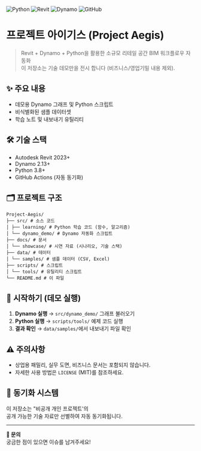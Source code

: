 ![Python](https://img.shields.io/badge/Python-3776AB?style=for-the-badge&logo=python&logoColor=white)
![Revit](https://img.shields.io/badge/Revit-FF6F00?style=for-the-badge&logo=autodesk&logoColor=white)
![Dynamo](https://img.shields.io/badge/Dynamo-FF6F00?style=for-the-badge&logo=autodesk&logoColor=white)
![GitHub](https://img.shields.io/badge/GitHub-181717?style=for-the-badge&logo=github&logoColor=white)

# 프로젝트 아이기스 (Project Aegis)

> Revit + Dynamo + Python을 활용한 소규모 리테일 공간 BIM 워크플로우 자동화  
> 이 저장소는 기술 데모만을 전시 합니다 (비즈니스/영업기밀 내용 제외).

## ✨ 주요 내용
- 데모용 Dynamo 그래프 및 Python 스크립트
- 비식별화된 샘플 데이터셋
- 학습 노트 및 내보내기 유틸리티

## 🛠 기술 스택
- Autodesk Revit 2023+
- Dynamo 2.13+
- Python 3.8+
- GitHub Actions (자동 동기화)

## 🗂 프로젝트 구조
```
Project-Aegis/
├── src/ # 소스 코드
│ ├── learning/ # Python 학습 코드 (함수, 알고리즘)
│ └── dynamo_demo/ # Dynamo 자동화 스크립트
├── docs/ # 문서
│ └── showcase/ # 시연 자료 (시나리오, 기술 스택)
├── data/ # 데이터
│ └── samples/ # 샘플 데이터 (CSV, Excel)
├── scripts/ # 스크립트
│ └── tools/ # 유틸리티 스크립트
└── README.md # 이 파일
```

## 🚀 시작하기 (데모 실행)
1) **Dynamo 실행** → `src/dynamo_demo/` 그래프 불러오기  
2) **Python 실행** → `scripts/tools/` 예제 코드 실행  
3) **결과 확인** → `data/samples/`에서 내보내기 파일 확인

## ⚠️ 주의사항
- 상업용 패밀리, 실무 도면, 비즈니스 문서는 포함되지 않습니다.
- 자세한 사용 방법은 `LICENSE` (MIT)를 참조하세요.

## 🔄 동기화 시스템
이 저장소는 "비공개 개인 프로젝트'의  
공개 가능한 기술 자료만 선별하여 자동 동기화됩니다.

---

**📧 문의**  
궁금한 점이 있으면 이슈를 남겨주세요!